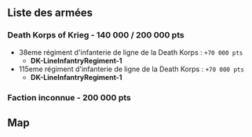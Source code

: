 ## Liste des armées
### Death Korps of Krieg - 140 000 / 200 000 pts
- 38eme régiment d'infanterie de ligne de la Death Korps : `+70 000 pts`
  - **DK-LineInfantryRegiment-1**
- 115eme régiment d'infanterie de ligne de la Death Korps : `+70 000 pts`
  - **DK-LineInfantryRegiment-1**

### Faction inconnue - 200 000 pts

## Map
